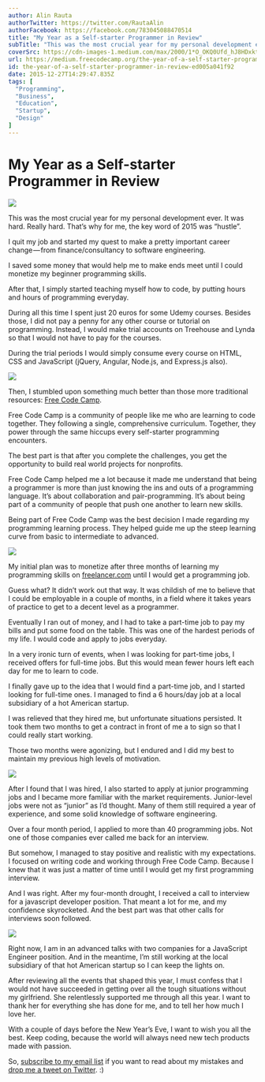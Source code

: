```yaml
---
author: Alin Rauta
authorTwitter: https://twitter.com/RautaAlin
authorFacebook: https://facebook.com/783045088470514
title: "My Year as a Self-starter Programmer in Review"
subTitle: "This was the most crucial year for my personal development ever. It was hard. Really hard. That’s why for me, the key word of 2015 was “h..."
coverSrc: https://cdn-images-1.medium.com/max/2000/1*O_OKQ0Ufd_hJ8HDxktobww.jpeg
url: https://medium.freecodecamp.org/the-year-of-a-self-starter-programmer-in-review-ed005a041f92
id: the-year-of-a-self-starter-programmer-in-review-ed005a041f92
date: 2015-12-27T14:29:47.835Z
tags: [
  "Programming",
  "Business",
  "Education",
  "Startup",
  "Design"
]
---
```

# My Year as a Self-starter Programmer in Review







![](https://cdn-images-1.medium.com/max/2000/1*O_OKQ0Ufd_hJ8HDxktobww.jpeg)







This was the most crucial year for my personal development ever. It was hard. Really hard. That’s why for me, the key word of 2015 was “hustle”.

I quit my job and started my quest to make a pretty important career change — from finance/consultancy to software engineering.

I saved some money that would help me to make ends meet until I could monetize my beginner programming skills.

After that, I simply started teaching myself how to code, by putting hours and hours of programming everyday.

During all this time I spent just 20 euros for some Udemy courses. Besides those, I did not pay a penny for any other course or tutorial on programming. Instead, I would make trial accounts on Treehouse and Lynda so that I would not have to pay for the courses.

During the trial periods I would simply consume every course on HTML, CSS and JavaScript (jQuery, Angular, Node.js, and Express.js also).



![](https://cdn-images-1.medium.com/max/1600/1*KNC4x-eNTAFyNoax2nbisQ.png)



Then, I stumbled upon something much better than those more traditional resources: [Free Code Camp](http://www.freecodecamp.com).

Free Code Camp is a community of people like me who are learning to code together. They following a single, comprehensive curriculum. Together, they power through the same hiccups every self-starter programming encounters.

The best part is that after you complete the challenges, you get the opportunity to build real world projects for nonprofits.

Free Code Camp helped me a lot because it made me understand that being a programmer is more than just knowing the ins and outs of a programming language. It’s about collaboration and pair-programming. It’s about being part of a community of people that push one another to learn new skills.

Being part of Free Code Camp was the best decision I made regarding my programming learning process. They helped guide me up the steep learning curve from basic to intermediate to advanced.



![](https://cdn-images-1.medium.com/max/1600/1*QDR6VLxDRPpQJ7QmVeVPTA.png)



My initial plan was to monetize after three months of learning my programming skills on [freelancer.com](http://freelancer.com) until I would get a programming job.

Guess what? It didn’t work out that way. It was childish of me to believe that I could be employable in a couple of months, in a field where it takes years of practice to get to a decent level as a programmer.

Eventually I ran out of money, and I had to take a part-time job to pay my bills and put some food on the table. This was one of the hardest periods of my life. I would code and apply to jobs everyday.

In a very ironic turn of events, when I was looking for part-time jobs, I received offers for full-time jobs. But this would mean fewer hours left each day for me to learn to code.

I finally gave up to the idea that I would find a part-time job, and I started looking for full-time ones. I managed to find a 6 hours/day job at a local subsidiary of a hot American startup.

I was relieved that they hired me, but unfortunate situations persisted. It took them two months to get a contract in front of me a to sign so that I could really start working.

Those two months were agonizing, but I endured and I did my best to maintain my previous high levels of motivation.



![](https://cdn-images-1.medium.com/max/1600/1*hksw8qho6wOxnE6rp7EaNQ.jpeg)



After I found that I was hired, I also started to apply at junior programming jobs and I became more familiar with the market requirements. Junior-level jobs were not as “junior” as I’d thought. Many of them still required a year of experience, and some solid knowledge of software engineering.

Over a four month period, I applied to more than 40 programming jobs. Not one of those companies ever called me back for an interview.

But somehow, I managed to stay positive and realistic with my expectations. I focused on writing code and working through Free Code Camp. Because I knew that it was just a matter of time until I would get my first programming interview.

And I was right. After my four-month drought, I received a call to interview for a javascript developer position. That meant a lot for me, and my confidence skyrocketed. And the best part was that other calls for interviews soon followed.



![](https://cdn-images-1.medium.com/max/1600/1*g7uIi-OAWRulkAcEE84jCA.png)



Right now, I am in an advanced talks with two companies for a JavaScript Engineer position. And in the meantime, I’m still working at the local subsidiary of that hot American startup so I can keep the lights on.

After reviewing all the events that shaped this year, I must confess that I would not have succeeded in getting over all the tough situations without my girlfriend. She relentlessly supported me through all this year. I want to thank her for everything she has done for me, and to tell her how much I love her.

With a couple of days before the New Year’s Eve, I want to wish you all the best. Keep coding, because the world will always need new tech products made with passion.

So, [subscribe to my email list](http://eepurl.com/bONtiH) if you want to read about my mistakes and [drop me a tweet on Twitter](https://twitter.com/@RautaAlin). :)








